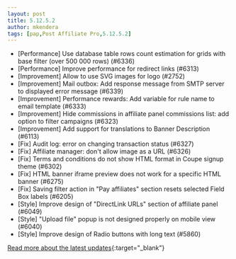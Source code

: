 ```yaml
---
layout: post
title: 5.12.5.2
author: mkendera
tags: [pap,Post Affiliate Pro,5.12.5.2]
---
```


- [Performance] Use database table rows count estimation for grids with base filter (over 500 000 rows) (#6336)
- [Performance] Improve performance for redirect links (#6313)
- [Improvement] Allow to use SVG images for logo (#2752)
- [Improvement] Mail outbox: Add response message from SMTP server to displayed error message (#6339)
- [Improvement] Performance rewards: Add variable for rule name to email template (#6333)
- [Improvement] Hide commissions in affiliate panel commissions list: add option to filter campaigns (#6323)
- [Improvement] Add support for translations to Banner Description (#6113)
- [Fix] Audit log: error on changing transaction status (#6327)
- [Fix] Affiliate manager: don't allow image as a URL (#6326)
- [Fix] Terms and conditions do not show HTML format in Coupe signup theme (#6302)
- [Fix] HTML banner iframe preview does not work for a specific HTML banner (#6275)
- [Fix] Saving filter action in "Pay affiliates" section resets selected Field Box labels (#6205)
- [Style] Improve design of "DirectLink URLs" section of affiliate panel (#6049)
- [Style] "Upload file" popup is not designed properly on mobile view (#6040)
- [Style] Improve design of Radio buttons with long text (#5860)

[Read more about the latest updates](https://www.postaffiliatepro.com/blog/post-affiliate-pro-latest-updates-and-fixes-in-january-2024/){:target="_blank"}
